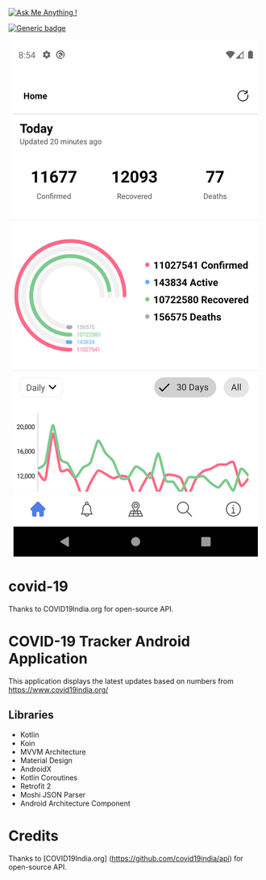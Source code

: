 [![Ask Me Anything !](https://img.shields.io/badge/Ask%20me-anything-1abc9c.svg)](https://github.com/Ciriously)

[![Generic badge](https://img.shields.io/badge/COVID-19-red.svg)](https://www.covid19india.org/)

<div align="center">
  <img alt="Demo" src="./screenshots/Covid.png" />
</div>



# covid-19
 Thanks to COVID19India.org for open-source API.

# COVID-19 Tracker Android Application
This application displays the latest updates based on numbers from https://www.covid19india.org/

## Libraries
- Kotlin
- Koin
- MVVM Architecture
- Material Design
- AndroidX
- Kotlin Coroutines
- Retrofit 2
- Moshi JSON Parser 
- Android Architecture Component

# Credits
Thanks to [COVID19India.org] (https://github.com/covid19india/api) for open-source API.







